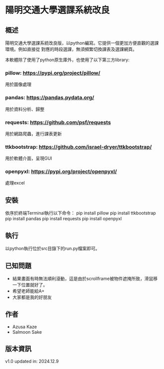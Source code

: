 
# 陽明交通大學選課系統改良

## 概述
陽明交通大學選課系統改良版，以python編寫。它提供一個更加方便直觀的選課環境。例如直接從
對應的時段選課，無須頻繁切換課表及選課網頁。

本軟體除了使用了python原生庫外，也使用了以下第三方library:

### pillow: https://pypi.org/project/pillow/
用於圖像處理

### pandas: https://pandas.pydata.org/
用於資料分析、歸整

### requests: https://github.com/psf/requests
用於網路爬蟲，進行課表更新

### ttkbootstrap: https://github.com/israel-dryer/ttkbootstrap/
用於軟體介面，呈現GUI

### openpyxl: https://pypi.org/project/openpyxl/
處理excel


## 安裝
依序於終端Terminal執行以下命令：
pip install pillow
pip install ttkbootstrap
pip install pandas
pip install requests
pip install openpyxl

## 執行
以python執行位於src目錄下的run.py檔案即可。

## 已知問題
- 結果畫面有時無法順利滾動，這是由於scrollframe被物件遮掩所致，滑鼠移一下位置就好了。
- 希望老師能給A+
- 大家都是我的好朋友

## 作者
- Azusa Kaze
- Salmoon Sake

## 版本資訊
v1.0 updated in: 2024.12.9
